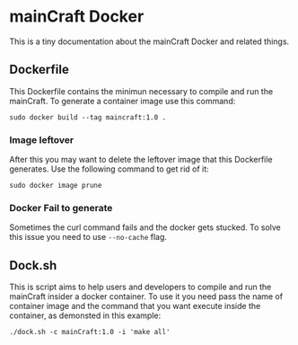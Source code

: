 # mainCraft Docker

This is a tiny documentation about the mainCraft Docker and related things.

## Dockerfile

This Dockerfile contains the minimun necessary to compile and run the mainCraft.
To generate a container image use this command:

``` console
sudo docker build --tag maincraft:1.0 .
```

### Image leftover

After this you may want to delete the leftover image that this Dockerfile
generates. Use the following command to get rid of it:

``` console
sudo docker image prune
```

### Docker Fail to generate

Sometimes the curl command fails and the docker gets stucked. To solve this issue
you need to use `--no-cache` flag.

## Dock.sh

This is script aims to help users and developers to compile and run the mainCraft
insider a docker container.
To use it you need pass the name of container image and the command that you want
execute inside the container, as demonsted in this example:

``` console
./dock.sh -c mainCraft:1.0 -i 'make all'
```

